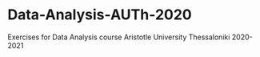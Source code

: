 # Data-Analysis-AUTh-2020

Exercises for Data Analysis course Aristotle University Thessaloniki 2020-2021
